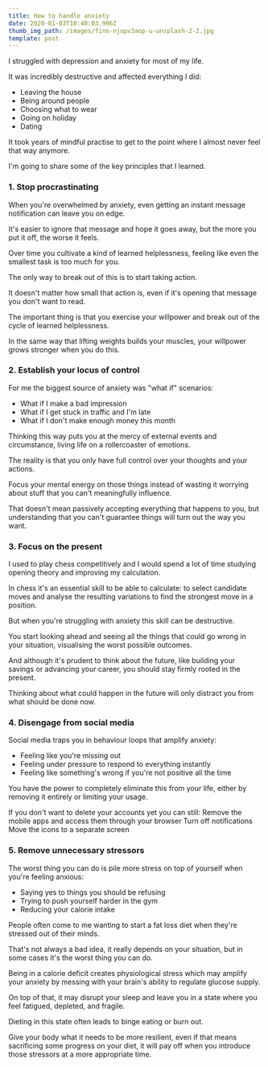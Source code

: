 ```yaml
---
title: How to handle anxiety
date: 2020-01-03T10:40:03.996Z
thumb_img_path: /images/finn-njupv3aop-u-unsplash-2-2.jpg
template: post
---
```

I struggled with depression and anxiety for most of my life.

It was incredibly destructive and affected everything I did:

* Leaving the house
* Being around people
* Choosing what to wear
* Going on holiday
* Dating

It took years of mindful practise to get to the point where I almost never feel that way anymore.

I'm going to share some of the key principles that I learned.

### 1. Stop procrastinating

When you're overwhelmed by anxiety, even getting an instant message notification can leave you on edge.

It's easier to ignore that message and hope it goes away, but the more you put it off, the worse it feels.

Over time you cultivate a kind of learned helplessness, feeling like even the smallest task is too much for you.

The only way to break out of this is to start taking action.

It doesn't matter how small that action is, even if it's opening that message you don't want to read.

The important thing is that you exercise your willpower and break out of the cycle of learned helplessness.

In the same way that lifting weights builds your muscles, your willpower grows stronger when you do this.

### 2. Establish your locus of control

For me the biggest source of anxiety was "what if" scenarios:

* What if I make a bad impression
* What if I get stuck in traffic and I'm late
* What if I don't make enough money this month

Thinking this way puts you at the mercy of external events and circumstance, living life on a rollercoaster of emotions.

The reality is that you only have full control over your thoughts and your actions.

Focus your mental energy on those things instead of wasting it worrying about stuff that you can't meaningfully influence.

That doesn't mean passively accepting everything that happens to you, but understanding that you can't guarantee things will turn out the way you want.

### 3. Focus on the present

I used to play chess competitively and I would spend a lot of time studying opening theory and improving my calculation.

In chess it's an essential skill to be able to calculate: to select candidate moves and analyse the resulting variations to find the strongest move in a position.

But when you're struggling with anxiety this skill can be destructive.

You start looking ahead and seeing all the things that could go wrong in your situation, visualising the worst possible outcomes.

And although it's prudent to think about the future, like building your savings or advancing your career, you should stay firmly rooted in the present.

Thinking about what could happen in the future will only distract you from what should be done now.

### 4. Disengage from social media

Social media traps you in behaviour loops that amplify anxiety:

* Feeling like you're missing out
* Feeling under pressure to respond to everything instantly
* Feeling like something's wrong if you're not positive all the time

You have the power to completely eliminate this from your life, either by removing it entirely or limiting your usage.

If you don't want to delete your accounts yet you can still: Remove the mobile apps and access them through your browser Turn off notifications Move the icons to a separate screen

### 5. Remove unnecessary stressors

The worst thing you can do is pile more stress on top of yourself when you're feeling anxious:
* Saying yes to things you should be refusing
* Trying to push yourself harder in the gym
* Reducing your calorie intake

People often come to me wanting to start a fat loss diet when they're stressed out of their minds.

That's not always a bad idea, it really depends on your situation, but in some cases it's the worst thing you can do.

Being in a calorie deficit creates physiological stress which may amplify your anxiety by messing with your brain's ability to regulate glucose supply.

On top of that, it may disrupt your sleep and leave you in a state where you feel fatigued, depleted, and fragile.

Dieting in this state often leads to binge eating or burn out.

Give your body what it needs to be more resilient, even if that means sacrificing some progress on your diet, it will pay off when you introduce those stressors at a more appropriate time.